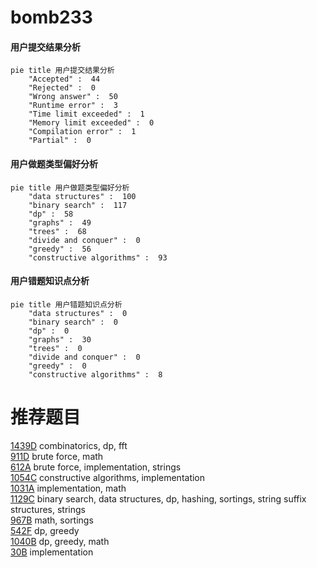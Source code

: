 # bomb233

<!-- tabs:start -->



#### **用户提交结果分析**

```mermaid
pie title 用户提交结果分析
    "Accepted" :  44
    "Rejected" :  0
    "Wrong answer" :  50
    "Runtime error" :  3
    "Time limit exceeded" :  1
    "Memory limit exceeded" :  0
    "Compilation error" :  1
    "Partial" :  0
```

#### **用户做题类型偏好分析**

```mermaid
pie title 用户做题类型偏好分析
    "data structures" :  100
    "binary search" :  117
    "dp" :  58
    "graphs" :  49
    "trees" :  68
    "divide and conquer" :  0
    "greedy" :  56
    "constructive algorithms" :  93
```
#### **用户错题知识点分析**

```mermaid
pie title 用户错题知识点分析
    "data structures" :  0
    "binary search" :  0
    "dp" :  0
    "graphs" :  30
    "trees" :  0
    "divide and conquer" :  0
    "greedy" :  0
    "constructive algorithms" :  8
```



<!-- tabs:end -->
# 推荐题目
[1439D](https://codeforces.com/contest/1439/problem/D)		combinatorics,
                        dp,
                        fft		  
[911D](https://codeforces.com/contest/911/problem/D)		brute force,
                        math		  
[612A](https://codeforces.com/contest/612/problem/A)		brute force,
                        implementation,
                        strings		  
[1054C](https://codeforces.com/contest/1054/problem/C)		constructive algorithms,
                        implementation		  
[1031A](https://codeforces.com/contest/1031/problem/A)		implementation,
                        math		  
[1129C](https://codeforces.com/contest/1129/problem/C)		binary search,
                        data structures,
                        dp,
                        hashing,
                        sortings,
                        string suffix structures,
                        strings		  
[967B](https://codeforces.com/contest/967/problem/B)		math,
                        sortings		  
[542F](https://codeforces.com/contest/542/problem/F)		dp,
                        greedy		  
[1040B](https://codeforces.com/contest/1040/problem/B)		dp,
                        greedy,
                        math		  
[30B](https://codeforces.com/contest/30/problem/B)		implementation		  
